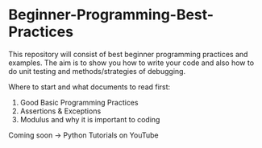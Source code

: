 # Beginner-Programming-Best-Practices

This repository will consist of best beginner programming practices and examples. The aim is to show you how to write your code and 
also how to do unit testing and methods/strategies of debugging. 

Where to start and what documents to read first:

1. Good Basic Programming Practices
2. Assertions & Exceptions
3. Modulus and why it is important to coding

Coming soon -> Python Tutorials on YouTube
